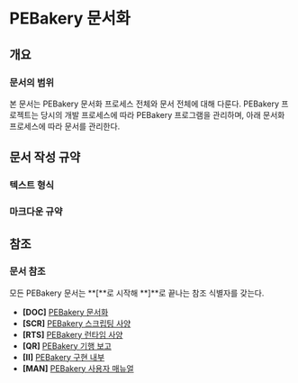 # PEBakery 문서화

## 개요

### 문서의 범위

본 문서는 PEBakery 문서화 프로세스 전체와 문서 전체에 대해 다룬다. PEBakery 프로젝트는 당시의 개발 프로세스에 따라 PEBakery 프로그램을 관리하며, 아래 문서화 프로세스에 따라 문서를 관리한다.

## 문서 작성 규약

### 텍스트 형식

### 마크다운 규약

## 참조

### 문서 참조

모든 PEBakery 문서는 **\[**로 시작해 **\]**로 끝나는 참조 식별자를 갖는다.

- **\[DOC\]** [PEBakery 문서화](./documentation)
- **\[SCR\]** [PEBakery 스크립팅 사양](./scripting-specification)
- **\[RTS\]** [PEBakery 런타임 사양](./runtime-specification)
- **\[QR\]** [PEBakery 기행 보고](./quirks-reports)
- **\[II\]** [PEBakery 구현 내부](./implementation-internals)
- **\[MAN\]** [PEBakery 사용자 매뉴얼](./user-manual)
